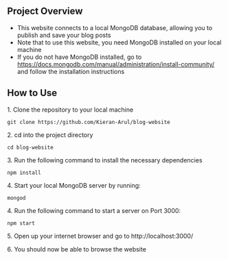 ## Project Overview

- This website connects to a local MongoDB database, allowing you to publish and save your blog posts
- Note that to use this website, you need MongoDB installed on your local machine
- If you do not have MongoDB installed, go to https://docs.mongodb.com/manual/administration/install-community/ and follow the installation instructions

## How to Use

1\. Clone the repository to your local machine
	
	git clone https://github.com/Kieran-Arul/blog-website

2\. cd into the project directory

	cd blog-website

3\. Run the following command to install the necessary dependencies

	npm install
  
4\. Start your local MongoDB server by running:

	mongod
  
4\. Run the following command to start a server on Port 3000:

  	npm start
  
5\. Open up your internet browser and go to http://localhost:3000/
  
6\. You should now be able to browse the website
